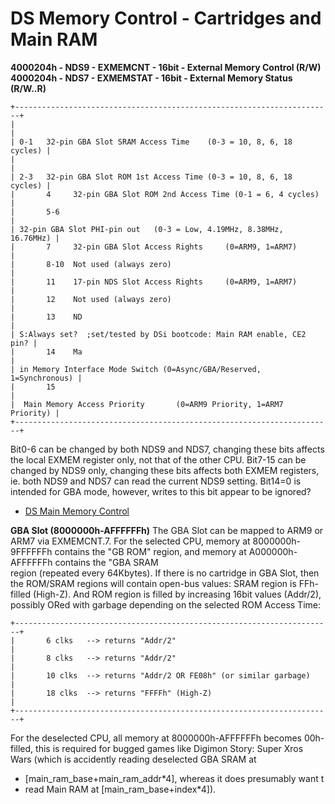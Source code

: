# DS Memory Control - Cartridges and Main RAM


**4000204h - NDS9 - EXMEMCNT - 16bit - External Memory Control (R/W)**
**4000204h - NDS7 - EXMEMSTAT - 16bit - External Memory Status
(R/W..R)**

```
+-----------------------------------------------------------------------+
|                                                                       |
| 0-1   32-pin GBA Slot SRAM Access Time    (0-3 = 10, 8, 6, 18 cycles) |
|                                                                       |
| 2-3   32-pin GBA Slot ROM 1st Access Time (0-3 = 10, 8, 6, 18 cycles) |
|       4     32-pin GBA Slot ROM 2nd Access Time (0-1 = 6, 4 cycles)   |
|       5-6                                                             |
| 32-pin GBA Slot PHI-pin out   (0-3 = Low, 4.19MHz, 8.38MHz, 16.76MHz) |
|       7     32-pin GBA Slot Access Rights     (0=ARM9, 1=ARM7)        |
|       8-10  Not used (always zero)                                    |
|       11    17-pin NDS Slot Access Rights     (0=ARM9, 1=ARM7)        |
|       12    Not used (always zero)                                    |
|       13    ND                                                        |
| S:Always set?  ;set/tested by DSi bootcode: Main RAM enable, CE2 pin? |
|       14    Ma                                                        |
| in Memory Interface Mode Switch (0=Async/GBA/Reserved, 1=Synchronous) |
|       15                                                              |
|  Main Memory Access Priority       (0=ARM9 Priority, 1=ARM7 Priority) |
+-----------------------------------------------------------------------+
```

Bit0-6 can be changed by both NDS9 and NDS7, changing these bits affects
the local EXMEM register only, not that of the other CPU.
Bit7-15 can be changed by NDS9 only, changing these bits affects both
EXMEM registers, ie. both NDS9 and NDS7 can read the current NDS9
setting.
Bit14=0 is intended for GBA mode, however, writes to this bit appear to
be ignored?
- [DS Main Memory Control](./dsmainmemorycontrol.md)

**GBA Slot (8000000h-AFFFFFFh)**
The GBA Slot can be mapped to ARM9 or ARM7 via EXMEMCNT.7.
For the selected CPU, memory at 8000000h-9FFFFFFh contains the \"GB
ROM\" region, and memory at A000000h-AFFFFFFh contains the \"GBA SRAM\
region (repeated every 64Kbytes). If there is no cartridge in GBA Slot,
then the ROM/SRAM regions will contain open-bus values: SRAM region is
FFh-filled (High-Z). And ROM region is filled by increasing 16bit values
(Addr/2), possibly ORed with garbage depending on the selected ROM
Access Time:

```
+-----------------------------------------------------------------------+
|       6 clks   --> returns "Addr/2"                                   |
|       8 clks   --> returns "Addr/2"                                   |
|       10 clks  --> returns "Addr/2 OR FE08h" (or similar garbage)     |
|       18 clks  --> returns "FFFFh" (High-Z)                           |
+-----------------------------------------------------------------------+
```

For the deselected CPU, all memory at 8000000h-AFFFFFFh becomes
00h-filled, this is required for bugged games like Digimon Story: Super
Xros Wars (which is accidently reading deselected GBA SRAM at
- \[main_ram_base+main_ram_addr\*4\], whereas it does presumably want t
- read Main RAM at \[main_ram_base+index\*4\]).



